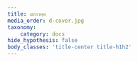 ```yaml
---
title: มหาวคฺค
media_order: d-cover.jpg
taxonomy:
    category: docs
hide_hypothesis: false
body_classes: 'title-center title-h1h2'
---
```


